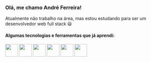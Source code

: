 ### Olá, me chamo André Ferreira!

Atualmente não trabalho na área, mas estou estudando para ser um desenvolvedor web full stack :smiley:

#### Algumas tecnologias e ferramentas que já aprendi:

<img src="https://cdn.jsdelivr.net/gh/devicons/devicon/icons/html5/html5-original-wordmark.svg" width=40px heigth=40px />
<img src="https://cdn.jsdelivr.net/gh/devicons/devicon/icons/css3/css3-original-wordmark.svg" width=40px heigth=40px />
<img src="https://cdn.jsdelivr.net/gh/devicons/devicon/icons/javascript/javascript-original.svg" width=40px heigth=40px />
<img src="https://cdn.jsdelivr.net/gh/devicons/devicon/icons/react/react-original.svg" width=40px heigth=40px />
<img src="https://cdn.jsdelivr.net/gh/devicons/devicon/icons/git/git-original-wordmark.svg" width=40px heigth=40px />
<img src="https://cdn.jsdelivr.net/gh/devicons/devicon/icons/figma/figma-original.svg" width=40px heigth=40px />
